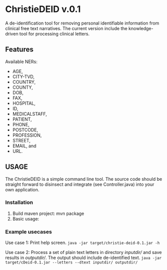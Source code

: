 # ChristieDEID v.0.1
A de-identification tool for removing personal identifiable information from clinical free text narratives. The current version include the knowledge-driven tool for processing clinical letters.

## Features
Available NERs: 
* AGE, 
* CITY-TVD, 
* COUNTRY, 
* COUNTY, 
* DOB, 
* FAX, 
* HOSPITAL, 
* ID, 
* MEDICALSTAFF, 
* PATIENT, 
* PHONE, 
* POSTCODE, 
* PROFESSION, 
* STREET, 
* EMAIL, and 
* URL.

## USAGE
The ChristieDEID is a simple command line tool. The source code should be straight forward to disinsect and integrate (see Controller.java) into your own application.

### Installation

1. Build maven project: mvn package 
2. Basic usage: 


### Example usecases

Use case 1: Print help screen.
 `java -jar target/christie-deid-0.1.jar -h`


Use case 2: Process a set of plain text letters in directory *inputdir/* and save results in *outputdir/*. The output should include de-identified text. 
 `java -jar target/cDeid-0.1.jar --letters --dtext inputdir/ outputdir/ `
